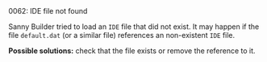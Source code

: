 <!doctype html>
<html lang="es">
<head>
	<title>Mensajes de Error</title>
	<meta charset="utf-8">
	<meta http-equiv="X-UA-Compatible" content="IE=edge">
	<meta name="viewport" content="width=device-width, initial-scale=1">
	<link rel="stylesheet" type="text/css" href="../../../style/style.css">
</head>
<body>
0062: IDE file not found

Sanny Builder tried to load an `IDE` file that did not exist. It may happen if the file `default.dat` (or a similar file) references an non-existent `IDE` file.

**Possible solutions:** check that the file exists or remove the reference to it.

<script src="../../../js/main.min.js"></script>